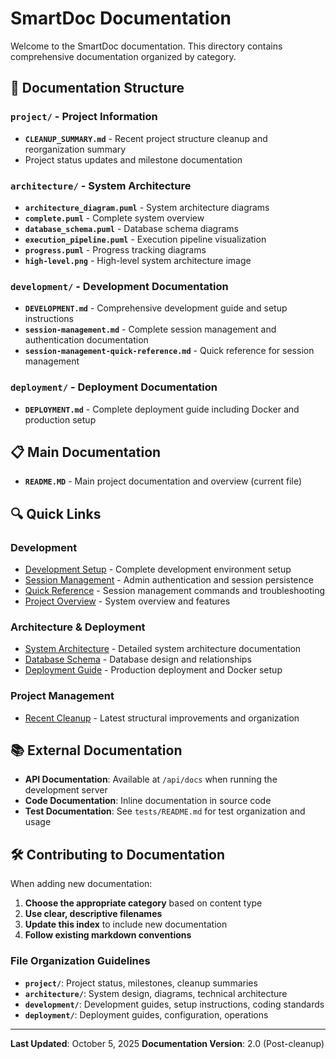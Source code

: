 # SmartDoc Documentation

Welcome to the SmartDoc documentation. This directory contains comprehensive documentation organized by category.

## 📁 Documentation Structure

### **`project/`** - Project Information

- **`CLEANUP_SUMMARY.md`** - Recent project structure cleanup and reorganization summary
- Project status updates and milestone documentation

### **`architecture/`** - System Architecture

- **`architecture_diagram.puml`** - System architecture diagrams
- **`complete.puml`** - Complete system overview
- **`database_schema.puml`** - Database schema diagrams
- **`execution_pipeline.puml`** - Execution pipeline visualization
- **`progress.puml`** - Progress tracking diagrams
- **`high-level.png`** - High-level system architecture image

### **`development/`** - Development Documentation

- **`DEVELOPMENT.md`** - Comprehensive development guide and setup instructions
- **`session-management.md`** - Complete session management and authentication documentation
- **`session-management-quick-reference.md`** - Quick reference for session management

### **`deployment/`** - Deployment Documentation

- **`DEPLOYMENT.md`** - Complete deployment guide including Docker and production setup

## 📋 Main Documentation

- **`README.MD`** - Main project documentation and overview (current file)

## 🔍 Quick Links

### **Development**

- [Development Setup](development/DEVELOPMENT.md) - Complete development environment setup
- [Session Management](development/session-management.md) - Admin authentication and session persistence
- [Quick Reference](development/session-management-quick-reference.md) - Session management commands and troubleshooting
- [Project Overview](README.MD#project-overview) - System overview and features

### **Architecture & Deployment**

- [System Architecture](architecture/) - Detailed system architecture documentation
- [Database Schema](architecture/database_schema.puml) - Database design and relationships
- [Deployment Guide](deployment/DEPLOYMENT.md) - Production deployment and Docker setup

### **Project Management**

- [Recent Cleanup](project/CLEANUP_SUMMARY.md) - Latest structural improvements and organization

## 📚 External Documentation

- **API Documentation**: Available at `/api/docs` when running the development server
- **Code Documentation**: Inline documentation in source code
- **Test Documentation**: See `tests/README.md` for test organization and usage

## 🛠️ Contributing to Documentation

When adding new documentation:

1. **Choose the appropriate category** based on content type
2. **Use clear, descriptive filenames**
3. **Update this index** to include new documentation
4. **Follow existing markdown conventions**

### **File Organization Guidelines**

- **`project/`**: Project status, milestones, cleanup summaries
- **`architecture/`**: System design, diagrams, technical architecture
- **`development/`**: Development guides, setup instructions, coding standards
- **`deployment/`**: Deployment guides, configuration, operations

---

**Last Updated**: October 5, 2025
**Documentation Version**: 2.0 (Post-cleanup)
